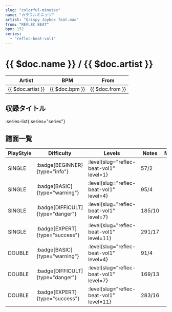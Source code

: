 ```yaml
---
slug: "colorful-minutes"
name: "カラフルミニッツ"
artist: "Qrispy Joybox feat.mao"
from: "REFLEC BEAT"
bpm: 152
series:
  - "reflec-beat-vol1"
---
```


# {{ $doc.name }} / {{ $doc.artist }}

|Artist|BPM|From|
|------|---|----|
|{{ $doc.artist }}|{{ $doc.bpm }}|{{ $doc.from }}|

## 収録タイトル

:series-list{:series="series"}

## 譜面一覧

|PlayStyle|Difficulty|Levels|Notes|Movie|
|---------|----------|------|-----|-----|
|SINGLE| :badge[BEGINNER]{type="info"}|<div class="field is-grouped is-grouped-multiline"> :level{slug="reflec-beat-vol1" level=1}</div>|57/2||
|SINGLE| :badge[BASIC]{type="warning"}|<div class="field is-grouped is-grouped-multiline"> :level{slug="reflec-beat-vol1" level=4}</div>|95/4||
|SINGLE| :badge[DIFFICULT]{type="danger"}|<div class="field is-grouped is-grouped-multiline"> :level{slug="reflec-beat-vol1" level=7}</div>|185/10||
|SINGLE| :badge[EXPERT]{type="success"}|<div class="field is-grouped is-grouped-multiline"> :level{slug="reflec-beat-vol1" level=11}</div>|291/17||
|DOUBLE| :badge[BASIC]{type="warning"}|<div class="field is-grouped is-grouped-multiline"> :level{slug="reflec-beat-vol1" level=4}</div>|91/4||
|DOUBLE| :badge[DIFFICULT]{type="danger"}|<div class="field is-grouped is-grouped-multiline"> :level{slug="reflec-beat-vol1" level=7}</div>|169/13||
|DOUBLE| :badge[EXPERT]{type="success"}|<div class="field is-grouped is-grouped-multiline"> :level{slug="reflec-beat-vol1" level=11}</div>|283/16||
